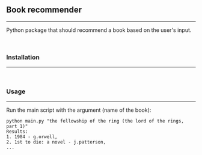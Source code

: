 ## Book recommender

---

Python package that should recommend a book based on the user's input.

<br>

### Installation

---

<br>

### Usage

---

Run the main script with the argument (name of the book):
```
python main.py "the fellowship of the ring (the lord of the rings, part 1)"
Results:
1. 1984 - g.orwell,
2. 1st to die: a novel - j.patterson,
...
```

